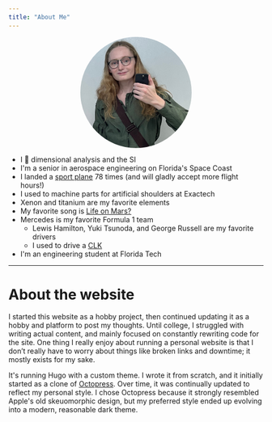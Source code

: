 ```yaml
---
title: "About Me"
---
```

<img alt="Portrait of Dakota" id="profile" style="max-width:25ch; display: block; margin: auto; border-radius: 50%;" src="/images/profile.jpeg">

* I 💜 dimensional analysis and the SI
* I'm a senior in aerospace engineering on Florida's Space Coast
* I landed a [sport plane](/pages/flying/) 78 times (and will gladly accept more flight hours!)
* I used to machine parts for artificial shoulders at Exactech
* Xenon and titanium are my favorite elements
* My favorite song is [Life on Mars?](/files/lifeonmars.webm)
* Mercedes is my favorite Formula 1 team
    * Lewis Hamilton, Yuki Tsunoda, and George Russell are my favorite drivers
    * I used to drive a [CLK](clk.jpg)
* I'm an engineering student at Florida Tech


---

# About the website

I started this website as a hobby project, then continued updating it as a hobby and platform to post my thoughts. Until college, I struggled with writing actual content, and mainly focused on constantly rewriting code for the site. One thing I really enjoy about running a personal website is that I don’t really have to worry about things like broken links and downtime; it mostly exists for my sake. 

It's running Hugo with a custom theme. I wrote it from scratch, and it initially started as a clone of [Octopress](https://github.com/parsiya/Hugo-Octopress). Over time, it was continually updated to reflect my personal style. I chose Octopress because it strongly resembled Apple's old skeuomorphic design, but my preferred style ended up evolving into a modern, reasonable dark theme. 
